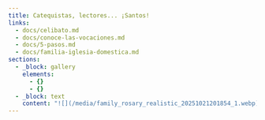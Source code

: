 ```yaml
---
title: Catequistas, lectores... ¡Santos!
links:
  - docs/celibato.md
  - docs/conoce-las-vocaciones.md
  - docs/5-pasos.md
  - docs/familia-iglesia-domestica.md
sections:
  - _block: gallery
    elements:
      - {}
      - {}
  - _block: text
    content: "![](/media/family_rosary_realistic_20251021201854_1.webp)"
---
```

